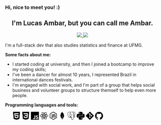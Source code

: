 <h3>Hi, nice to meet you! :)</h3>

<h2 align="center">I'm Lucas Ambar, but you can call me Ambar.</h2>
<p align="center">
    <a href="https://www.linkedin.com/in/lucasambar/" >
        <img src="https://img.shields.io/badge/LinkedIn-0077B5?style=for-the-badge&logo=linkedin&logoColor=white"/>
    </a>
    <a href="mailto:dev.lucasambar@gmail.com" >
        <img src="https://img.shields.io/badge/Gmail-D14836?style=for-the-badge&logo=gmail&logoColor=white"/>
    </a>
</p>
 <p> I'm a full-stack dev that also studies statistics and finance at UFMG.</p>
<strong>Some facts about me:</strong></br>
<ul>
    <li>I started coding at university, and then I joined a bootcamp to improve my coding skills;</li>
    <Li>I've been a dancer for almost 10 years, I represented Brazil in international dances festivals.</li>
    <li>I'm engaged with social work, and I'm part of a group that helps social business and volunteer groups to structure themself to help even more people.</li>
</ul>
<strong>Programming languages and tools:</strong></br>
<ul>
    <img src="icons/html5.svg" width="26px"/>
    <img src="icons/css3.svg" width="26px"/>
    <img src="icons/javascript.svg" width="26px"/>
    <img src="icons/react.svg" width="26px"/>
    <img src="icons/nodedotjs.svg" width="26px"/>
    <img src="icons/mongodb.svg" width="26px"/>
    <img src="icons/postgresql.svg" width="26px"/>
    <img src="icons/python.svg" width="26px"/>
    <img src="icons/git.svg" width="26px"/>
    <img src="icons/github.svg" width="26px"/>
</ul>
